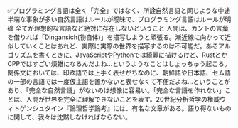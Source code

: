 ✅プログラミング言語は全く「完全」ではなく、所詮自然言語と同じような中途半端な事象が多い自然言語はルールが曖昧で、プログラミング言語はルールが明確 全てが理想的な言語など絶対に存在しないということ 人間は、カントの言葉を借りれば「Dingansich(物自体)」を描写しようと頑張る。漸近線に向かって近似していくことはあれど、実際に実際の世界を描写するのは不可能だ。あるアルゴリズムを書くときに、JavaScriptやPythonでは綺麗に描けるけど、RustとかCPPではすごい煩雑になるんだよね…というようなことはしょっちゅう起こる。関係文においては、印欧語では上手く表せがちなのに、朝鮮語や日本語、セム語の一部の言語では一度仮主語を置かないと表せなくて不便だよね…ということがあり、「完全な自然言語」がないのは想像に容易い。「完全な言語を作れない」ことは、人間が世界を完全に理解できないことを表す。20世紀分析哲学の権威ウィトゲンシュタイン『論理哲学論考』には、有名な文章がある。語り得ないものに関して、我々は沈黙しなければならない。